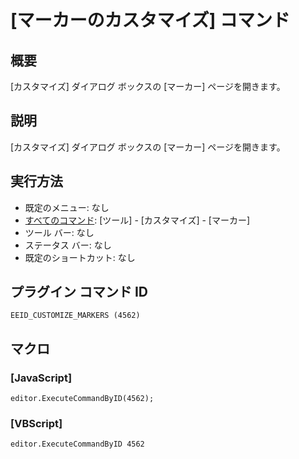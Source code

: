 # \[マーカーのカスタマイズ\] コマンド

## 概要

\[カスタマイズ\] ダイアログ ボックスの \[マーカー\] ページを開きます。

## 説明

\[カスタマイズ\] ダイアログ ボックスの \[マーカー\] ページを開きます。

## 実行方法

- 既定のメニュー: なし
- [すべてのコマンド](../../glossary/allcommands): \[ツール\] \- \[カスタマイズ\] \- \[マーカー\]
- ツール バー: なし
- ステータス バー: なし
- 既定のショートカット: なし

## プラグイン コマンド ID

```
EEID_CUSTOMIZE_MARKERS (4562)```

## マクロ

### \[JavaScript\]

```
editor.ExecuteCommandByID(4562);
```

### \[VBScript\]

```
editor.ExecuteCommandByID 4562
```
